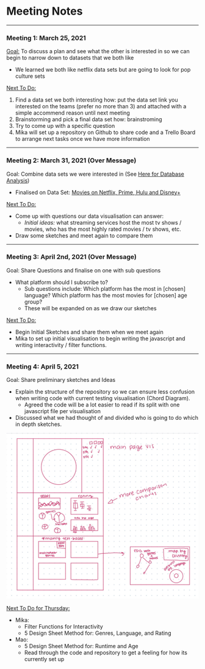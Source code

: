 # Meeting Notes 

---
### Meeting 1: March 25, 2021

<ins>Goal:</ins> To discuss a plan and see what the other is interested in so we can begin to narrow down to datasets that we both like 
- We learned we both like netflix data  sets but are going to look for pop culture sets 


<ins>Next To Do:</ins>
 1. Find a data set we both interesting 
    how: put the data set link you interested on the teams (prefer no more than 3) and attached with a simple accommend reason until next meeting
 2. Brainstorming and pick a final data set 
    how: brainstroming
 3. Try to come up with a specific question
 4. Mika will set up a repository on Github to share code and a Trello Board to arrange next tasks once we have more information


---

### Meeting  2: March 31, 2021 (Over Message)
Goal: Combine data sets we were interested in (See [Here for Database Analysis](Choosing_A_Dataset.md))
- Finalised on Data Set: [Movies on Netflix, Prime, Hulu and Disney+](https://www.kaggle.com/ruchi798/movies-on-netflix-prime-video-hulu-and-disney)


<ins>Next To Do:</ins> 
  - Come up with questions our data visualisation can answer:
    - *Initial ideas:* what streaming services host the most tv shows / movies, who has the most highly rated movies / tv shows, etc.
  - Draw some sketches and meet again to compare them 

---

### Meeting  3: April 2nd, 2021 (Over Message)
Goal: Share Questions and finalise on one with sub questions 
- What platform should I subscribe to? 
  - Sub questions include: Which platform has the most in [chosen] language? Which platform has the most movies for [chosen] age group?
  - These will be expanded on as we draw our sketches

<ins>Next To Do:</ins>
- Begin Initial Sketches and share them when we meet again
- Mika to set up initial visualisation to begin writing the javascript and writing interactivity / filter functions. 

---

### Meeting  4: April 5, 2021
Goal: Share preliminary sketches and Ideas
- Explain the structure of the repository so we can ensure less confusion when writing code with current testing visualisation (Chord Diagram).
    - Agreed the code will be a lot easier to read if its split with one javascript file per visualisation
- Discussed what we had thought of and divided who is going to do which in depth sketches.


![Quick-Sketch-Layout](Images/Quick-Sketch-Layout.jpg)


<ins>Next To Do for Thursday:</ins>
- Mika:
    - Filter Functions for Interactivity 
    - 5 Design Sheet Method for: Genres, Language, and Rating 
- Mao:
    - 5 Design Sheet Method for: Runtime and Age
    - Read through the code and repository to get a feeling for how its currently set up
